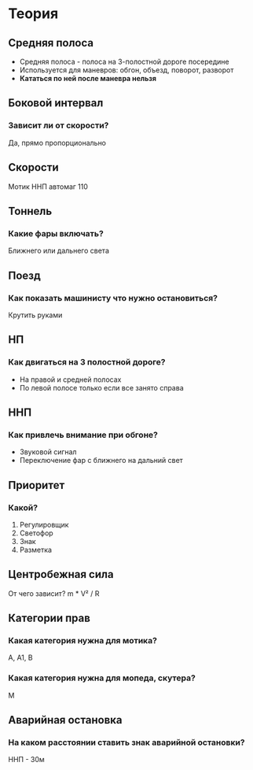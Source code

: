 # Теория

## Средняя полоса

- Средняя полоса - полоса на 3-полостной дороге посередине
- Используется для маневров: обгон, объезд, поворот, разворот
- **Кататься по ней после маневра нельзя**

## Боковой интервал

### Зависит ли от скорости?

Да, прямо пропорционально

## Скорости

Мотик ННП автомаг 110

## Тоннель

### Какие фары включать?

Ближнего или дальнего света

## Поезд

### Как показать машинисту что нужно остановиться?

Крутить руками

## НП

### Как двигаться на 3 полостной дороге?

- На правой и средней полосах
- По левой полосе только если все занято справа

## ННП

### Как привлечь внимание при обгоне?

- Звуковой сигнал
- Переключение фар с ближнего на дальний свет

## Приоритет

### Какой?

1. Регулировщик
2. Светофор
3. Знак
4. Разметка

## Центробежная сила

От чего зависит?
m * V² / R

## Категории прав

### Какая категория нужна для мотика?

А, А1, B

### Какая категория нужна для мопеда, скутера?

M

## Аварийная остановка

### На каком расстоянии ставить знак аварийной остановки?

ННП - 30м
